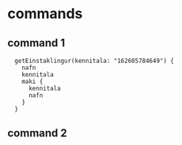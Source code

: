 # commands

## command 1
```
  getEinstaklingur(kennitala: "162605784649") {
    nafn
    kennitala
    maki {
      kennitala
      nafn
    }
  }
```
## command 2
 